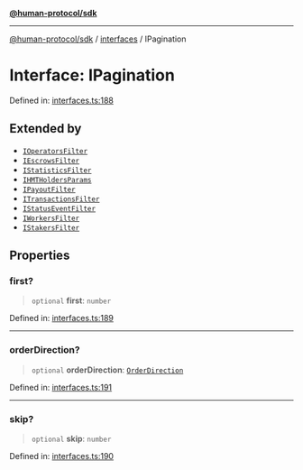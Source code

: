 [**@human-protocol/sdk**](../../README.md)

***

[@human-protocol/sdk](../../modules.md) / [interfaces](../README.md) / IPagination

# Interface: IPagination

Defined in: [interfaces.ts:188](https://github.com/humanprotocol/human-protocol/blob/1734b59e7e953d1f62f13e75c8f7b7ab4bddec76/packages/sdk/typescript/human-protocol-sdk/src/interfaces.ts#L188)

## Extended by

- [`IOperatorsFilter`](IOperatorsFilter.md)
- [`IEscrowsFilter`](IEscrowsFilter.md)
- [`IStatisticsFilter`](IStatisticsFilter.md)
- [`IHMTHoldersParams`](IHMTHoldersParams.md)
- [`IPayoutFilter`](IPayoutFilter.md)
- [`ITransactionsFilter`](ITransactionsFilter.md)
- [`IStatusEventFilter`](IStatusEventFilter.md)
- [`IWorkersFilter`](IWorkersFilter.md)
- [`IStakersFilter`](IStakersFilter.md)

## Properties

### first?

> `optional` **first**: `number`

Defined in: [interfaces.ts:189](https://github.com/humanprotocol/human-protocol/blob/1734b59e7e953d1f62f13e75c8f7b7ab4bddec76/packages/sdk/typescript/human-protocol-sdk/src/interfaces.ts#L189)

***

### orderDirection?

> `optional` **orderDirection**: [`OrderDirection`](../../enums/enumerations/OrderDirection.md)

Defined in: [interfaces.ts:191](https://github.com/humanprotocol/human-protocol/blob/1734b59e7e953d1f62f13e75c8f7b7ab4bddec76/packages/sdk/typescript/human-protocol-sdk/src/interfaces.ts#L191)

***

### skip?

> `optional` **skip**: `number`

Defined in: [interfaces.ts:190](https://github.com/humanprotocol/human-protocol/blob/1734b59e7e953d1f62f13e75c8f7b7ab4bddec76/packages/sdk/typescript/human-protocol-sdk/src/interfaces.ts#L190)
